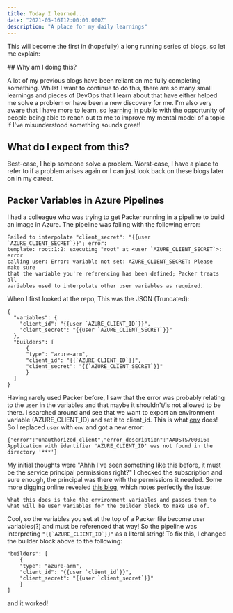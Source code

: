 ```yaml
---
title: Today I learned...
date: "2021-05-16T12:00:00.000Z"
description: "A place for my daily learnings"
---
```


This will become the first in (hopefully) a long running series of blogs, so let me explain:

## Why am I doing this?

A lot of my previous blogs have been reliant on me fully completing something. Whilst I want to continue to do this, there are so many small learnings and pieces of DevOps that I learn about that have either helped me solve a problem or have been a new discovery for me. I'm also very aware that I have more to learn, so [learning in public](https://www.swyx.io/learn-in-public/) with the opportunity of people being able to reach out to me to improve my mental model of a topic if I've misunderstood something sounds great! 

## What do I expect from this?

Best-case, I help someone solve a problem. Worst-case, I have a place to refer to if a problem arises again or I can just look back on these blogs later on in my career.

## Packer Variables in Azure Pipelines

I had a colleague who was trying to get Packer running in a pipeline to build an image in Azure. The pipeline was failing with the following error:

```
Failed to interpolate "client_secret": "{{user `AZURE_CLIENT_SECRET`}}"; error:
template: root:1:2: executing "root" at <user `AZURE_CLIENT_SECRET`>: error
calling user: Error: variable not set: AZURE_CLIENT_SECRET: Please make sure
that the variable you're referencing has been defined; Packer treats all
variables used to interpolate other user variables as required.
```

When I first looked at the repo, This was the JSON (Truncated):

```
{
  "variables": {
    "client_id": "{{user `AZURE_CLIENT_ID`}}",
    "client_secret": "{{user `AZURE_CLIENT_SECRET`}}"
  },
  "builders": [
      {
      "type": "azure-arm",
      "client_id": "{{`AZURE_CLIENT_ID`}}",
      "client_secret": "{{`AZURE_CLIENT_SECRET`}}"
      }
  ]
}
```
Having rarely used Packer before, I saw that the error was probably relating to the ```user``` in the variables and that maybe it shouldn't/is not allowed to be there. I searched around and see that we want to export an environment variable (AZURE\_CLIENT\_ID) and set it to client\_id. This is what [env](https://www.packer.io/docs/templates/hcl_templates/functions/contextual/env) does! So I replaced ```user``` with ```env``` and got a new error:

```
{"error":"unauthorized_client","error_description":"AADSTS700016: Application with identifier 'AZURE_CLIENT_ID' was not found in the directory '***'}
```

My initial thoughts were "Ahhh I've seen something like this before, it must be the service principal permissions right?" I checked the subscription and sure enough, the principal was there with the permissions it needed. Some more digging online revealed [this blog](https://compositecode.blog/2019/08/06/error-build-azure-arm-errored-adal-failed-to-execute-the-refresh-request-error/), which notes perfectly the issue:

```
What this does is take the environment variables and passes them to what will be user variables for the builder block to make use of.
```

Cool, so the variables you set at the top of a Packer file become user variables(?) and must be referenced that way! So the pipeline was interpreting ```"{{`AZURE_CLIENT_ID`}}"``` as a literal string! To fix this, I changed the builder block above to the following:

```
"builders": [
    {
    "type": "azure-arm",
    "client_id": "{{user `client_id`}}",
    "client_secret": "{{user `client_secret`}}"
    }
]
```

and it worked!
